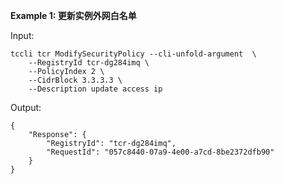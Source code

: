 **Example 1: 更新实例外网白名单**



Input: 

```
tccli tcr ModifySecurityPolicy --cli-unfold-argument  \
    --RegistryId tcr-dg284imq \
    --PolicyIndex 2 \
    --CidrBlock 3.3.3.3 \
    --Description update access ip
```

Output: 
```
{
    "Response": {
        "RegistryId": "tcr-dg284imq",
        "RequestId": "057c8440-07a9-4e00-a7cd-8be2372dfb90"
    }
}
```

